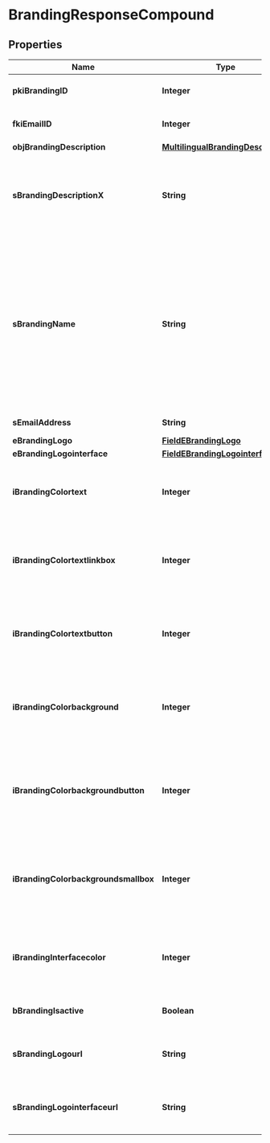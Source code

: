 

# BrandingResponseCompound

## Properties

Name | Type | Description | Notes
------------ | ------------- | ------------- | -------------
**pkiBrandingID** | **Integer** | The unique ID of the Branding | 
**fkiEmailID** | **Integer** | The unique ID of the Email |  [optional]
**objBrandingDescription** | [**MultilingualBrandingDescription**](MultilingualBrandingDescription.md) |  | 
**sBrandingDescriptionX** | **String** | The Description of the Branding in the language of the requester | 
**sBrandingName** | **String** | The name of the Branding  This value will only be set if you wish to overwrite the default name. If you want to keep the default name, leave this property empty |  [optional]
**sEmailAddress** | **String** | The email address. |  [optional]
**eBrandingLogo** | [**FieldEBrandingLogo**](FieldEBrandingLogo.md) |  | 
**eBrandingLogointerface** | [**FieldEBrandingLogointerface**](FieldEBrandingLogointerface.md) |  |  [optional]
**iBrandingColortext** | **Integer** | The color of the text. This is a RGB color converted into integer | 
**iBrandingColortextlinkbox** | **Integer** | The color of the text in the link box. This is a RGB color converted into integer | 
**iBrandingColortextbutton** | **Integer** | The color of the text in the button. This is a RGB color converted into integer | 
**iBrandingColorbackground** | **Integer** | The color of the background. This is a RGB color converted into integer | 
**iBrandingColorbackgroundbutton** | **Integer** | The color of the background of the button. This is a RGB color converted into integer | 
**iBrandingColorbackgroundsmallbox** | **Integer** | The color of the background of the small box. This is a RGB color converted into integer | 
**iBrandingInterfacecolor** | **Integer** | The color of the interface. This is a RGB color converted into integer |  [optional]
**bBrandingIsactive** | **Boolean** | Whether the Branding is active or not | 
**sBrandingLogourl** | **String** | The url of the picture used as logo in the Branding |  [optional]
**sBrandingLogointerfaceurl** | **String** | The url of the picture used as logo in the Branding |  [optional]




